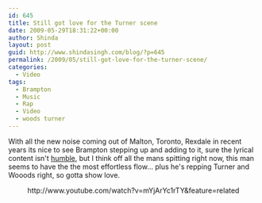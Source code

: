 ```yaml
---
id: 645
title: Still got love for the Turner scene
date: 2009-05-29T18:31:22+00:00
author: Shinda
layout: post
guid: http://www.shindasingh.com/blog/?p=645
permalink: /2009/05/still-got-love-for-the-turner-scene/
categories:
  - Video
tags:
  - Brampton
  - Music
  - Rap
  - Video
  - woods turner
---
```

With all the new noise coming out of Malton, Toronto, Rexdale in recent years its nice to see Brampton stepping up and adding to it, sure the lyrical content isn't <a href="http://thepoetproject.com/" target="_blank">humble</a>, but I think off all the mans spitting right now, this man seems to have the the most effortless flow... plus he's repping Turner and Wooods right, so gotta show love.

<p style="text-align: center;">
</p>

<p style="text-align: center;">
  http://www.youtube.com/watch?v=mYjArYc1rTY&feature=related
</p>